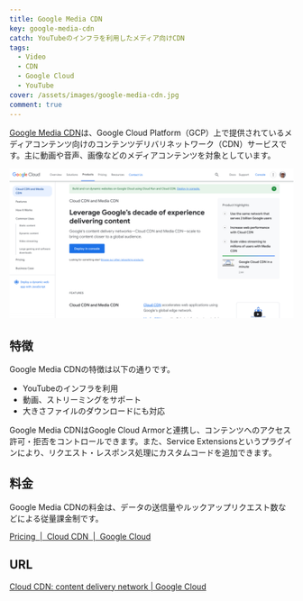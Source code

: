 ```yaml
---
title: Google Media CDN
key: google-media-cdn
catch: YouTubeのインフラを利用したメディア向けCDN
tags:
  - Video
  - CDN
  - Google Cloud
  - YouTube
cover: /assets/images/google-media-cdn.jpg
comment: true
---
```


[Google Media CDN](https://cloud.google.com/cdn)は、Google Cloud Platform（GCP）上で提供されているメディアコンテンツ向けのコンテンツデリバリネットワーク（CDN）サービスです。主に動画や音声、画像などのメディアコンテンツを対象としています。

[![Google Media CDNのWebサイト](/assets/images/google-media-cdn.jpg)](https://cloud.google.com/cdn)

<!--more-->

## 特徴

Google Media CDNの特徴は以下の通りです。

- YouTubeのインフラを利用
- 動画、ストリーミングをサポート
- 大きさファイルのダウンロードにも対応

Google Media CDNはGoogle Cloud Armorと連携し、コンテンツへのアクセス許可・拒否をコントロールできます。また、Service Extensionsというプラグインにより、リクエスト・レスポンス処理にカスタムコードを追加できます。

## 料金

Google Media CDNの料金は、データの送信量やルックアップリクエスト数などによる従量課金制です。

[Pricing  \|  Cloud CDN  \|  Google Cloud](https://cloud.google.com/cdn/pricing)

## URL

[Cloud CDN: content delivery network \| Google Cloud](https://cloud.google.com/cdn)
